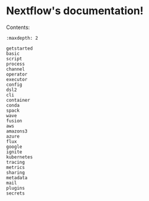 
# Nextflow's documentation!

Contents:

```{toctree}
:maxdepth: 2

getstarted
basic
script
process
channel
operator
executor
config
dsl2
cli
container
conda
spack
wave
fusion
aws
amazons3
azure
flux
google
ignite
kubernetes
tracing
metrics
sharing
metadata
mail
plugins
secrets
```
